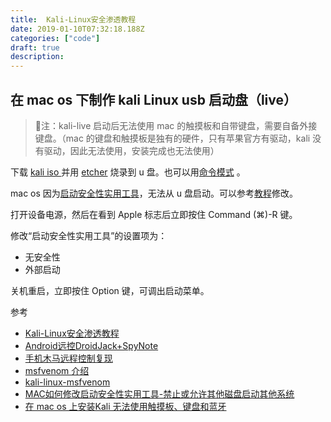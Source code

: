 ```yaml
---
title:  Kali-Linux安全渗透教程
date: 2019-01-10T07:32:18.188Z
categories: ["code"]
draft: true
description:
---
```


## 在 mac os 下制作 kali Linux usb 启动盘（live）

> 📝注：kali-live 启动后无法使用 mac 的触摸板和自带键盘，需要自备外接键盘。（mac 的键盘和触摸板是独有的硬件，只有苹果官方有驱动，kali 没有驱动，因此无法使用，安装完成也无法使用）

下载 [kali iso ](https://www.kali.org/get-kali/#kali-live) 并用 [etcher](https://www.balena.io/etcher/) 烧录到 u 盘。也可以用[命令模式](https://www.kali.org/docs/usb/live-usb-install-with-mac/) 。

mac os 因为[启动安全性实用工具](https://support.apple.com/zh-cn/HT208198)，无法从 u 盘启动。可以参考[教程](https://zhuanlan.zhihu.com/p/110385099)修改。


打开设备电源，然后在看到 Apple 标志后立即按住 Command (⌘)-R 键。

修改“启动安全性实用工具”的设置项为：
- 无安全性
- 外部启动

关机重启，立即按住 Option 键，可调出启动菜单。









参考  
- [Kali-Linux安全渗透教程](https://wizardforcel.gitbooks.io/daxueba-kali-linux-tutorial/content/)
- [Android远控DroidJack+SpyNote](https://zhuanlan.zhihu.com/p/26516555)
- [手机木马远程控制复现](https://blog.csdn.net/qq_29647709/article/details/79530468)
- [msfvenom 介绍](http://www.ko0zh1.cc/2017/07/27/msfvenom%E8%AF%A6%E8%A7%A3/)
- [kali-linux-msfvenom](https://zhuanlan.zhihu.com/p/27008235)
- [MAC如何修改启动安全性实用工具-禁止或允许其他磁盘启动其他系统](https://www.cnblogs.com/PowerTips/p/12158110.html)
- [在 mac os 上安装Kali 无法使用触摸板、键盘和蓝牙](https://forums.kali.org/showthread.php?25240-Macbook-Pro-Kali-Mac-OS-Dual-Boot-Install-Guide-amp-WiFi-Guide&highlight=macbook+wifi)
